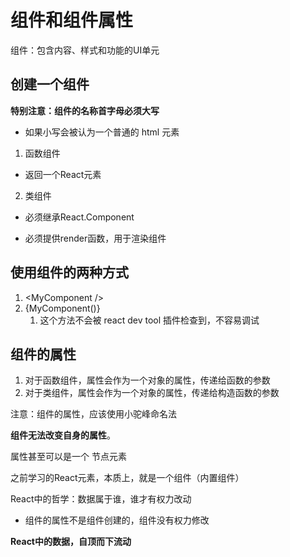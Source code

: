 # 组件和组件属性

组件：包含内容、样式和功能的UI单元

## 创建一个组件

**特别注意：组件的名称首字母必须大写**

- 如果小写会被认为一个普通的 html 元素

1. 函数组件
   

- 返回一个React元素

2. 类组件

- 必须继承React.Component

- 必须提供render函数，用于渲染组件

## 使用组件的两种方式

1. \<MyComponent /\>
2. {MyComponent()}
   1. 这个方法不会被 react dev tool 插件检查到，不容易调试

## 组件的属性

1. 对于函数组件，属性会作为一个对象的属性，传递给函数的参数
2. 对于类组件，属性会作为一个对象的属性，传递给构造函数的参数

注意：组件的属性，应该使用小驼峰命名法

**组件无法改变自身的属性**。

属性甚至可以是一个 节点元素

之前学习的React元素，本质上，就是一个组件（内置组件）

React中的哲学：数据属于谁，谁才有权力改动

- 组件的属性不是组件创建的，组件没有权力修改

**React中的数据，自顶而下流动**